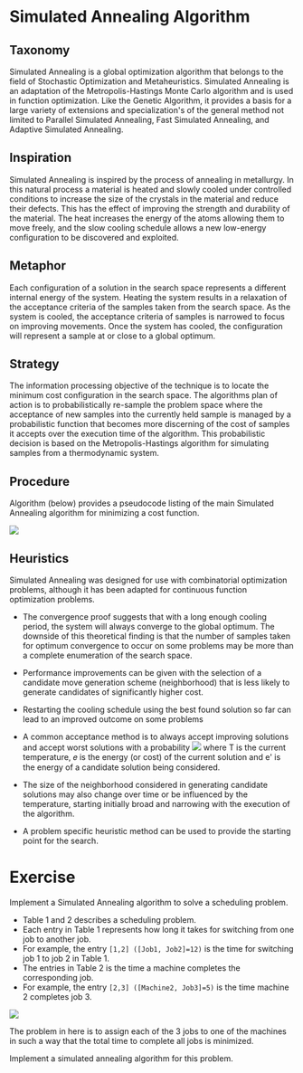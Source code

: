 # Simulated Annealing Algorithm

## Taxonomy

Simulated Annealing is a global optimization algorithm that belongs to the field of Stochastic
Optimization and Metaheuristics. Simulated Annealing is an adaptation of the Metropolis-Hastings
Monte Carlo algorithm and is used in function optimization. Like the Genetic Algorithm, it provides a
basis for a large variety of extensions and specialization's of the general method not limited to
Parallel Simulated Annealing, Fast Simulated Annealing, and Adaptive Simulated Annealing.

## Inspiration

Simulated Annealing is inspired by the process of annealing in metallurgy. In this natural process a
material is heated and slowly cooled under controlled conditions to increase the size of the crystals
in the material and reduce their defects. This has the effect of improving the strength and durability
of the material. The heat increases the energy of the atoms allowing them to move freely, and the
slow cooling schedule allows a new low-energy configuration to be discovered and exploited.

## Metaphor

Each configuration of a solution in the search space represents a different internal energy of the
system. Heating the system results in a relaxation of the acceptance criteria of the samples taken
from the search space. As the system is cooled, the acceptance criteria of samples is narrowed to
focus on improving movements. Once the system has cooled, the configuration will represent a
sample at or close to a global optimum.

## Strategy

The information processing objective of the technique is to locate the minimum cost configuration in
the search space. The algorithms plan of action is to probabilistically re-sample the problem space
where the acceptance of new samples into the currently held sample is managed by a probabilistic
function that becomes more discerning of the cost of samples it accepts over the execution time of
the algorithm. This probabilistic decision is based on the Metropolis-Hastings algorithm for
simulating samples from a thermodynamic system.

## Procedure

Algorithm (below) provides a pseudocode listing of the main Simulated Annealing algorithm for
minimizing a cost function.

<img src="https://acsariyildiz.github.io/images/py6.png"/>

## Heuristics

Simulated Annealing was designed for use with combinatorial optimization problems,
although it has been adapted for continuous function optimization problems.

* The convergence proof suggests that with a long enough cooling period, the system will
always converge to the global optimum. The downside of this theoretical finding is that the
number of samples taken for optimum convergence to occur on some problems may be
more than a complete enumeration of the search space.

* Performance improvements can be given with the selection of a candidate move generation
scheme (neighborhood) that is less likely to generate candidates of significantly higher cost.

* Restarting the cooling schedule using the best found solution so far can lead to an improved
outcome on some problems

* A common acceptance method is to always accept improving solutions and accept worst
solutions with a probability <img src="https://acsariyildiz.github.io/images/py7.png"/>
where  T is the current temperature, 𝑒 is the energy (or cost) of the current solution
and e' is the energy of a candidate solution being considered. 

* The size of the neighborhood considered in generating candidate solutions may also change
over time or be influenced by the temperature, starting initially broad and narrowing with
the execution of the algorithm.

* A problem specific heuristic method can be used to provide the starting point for the search. 

# Exercise

Implement a Simulated Annealing algorithm to solve a scheduling problem. 

* Table 1 and 2 describes a scheduling problem. 
* Each entry in Table 1 represents how long it takes for switching from one job to another job. 
* For example, the entry `[1,2] ([Job1, Job2]=12)` is the time for switching job 1 to job 2 in Table 1. 
* The entries in Table 2 is the time a machine completes the corresponding job. 
* For example, the entry `[2,3] ([Machine2, Job3]=5)` is the time machine 2 completes job 3.

<img src="https://acsariyildiz.github.io/images/py5.png"/>

The problem in here is to assign each of the 3 jobs to one of the machines in such a way that the total
time to complete all jobs is minimized. 

Implement a simulated annealing algorithm for this problem.
